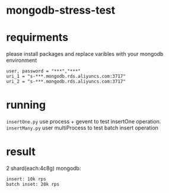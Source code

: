 # mongodb-stress-test
# requirments
please install packages and replace varibles with your mongodb environment
```
user, password = "***","***"
uri_1 = "s-***.mongodb.rds.aliyuncs.com:3717"
uri_2 = "s-***.mongodb.rds.aliyuncs.com:3717"
```
# running
`insertOne.py` use process + gevent to test insertOne operation.  
`insertMany.py` user multiProcess to test batch insert operation

# result
2 shard(each:4c8g)
mongodb: 
```
insert: 10k rps
batch inset: 20k rps
```
